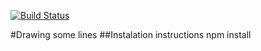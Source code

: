 [![Build Status](https://travis-ci.org/ella24/lines-and-stuff-D3.svg?branch=master)](https://travis-ci.org/ella24/lines-and-stuff-D3)

#Drawing some lines
##Instalation instructions
npm install
